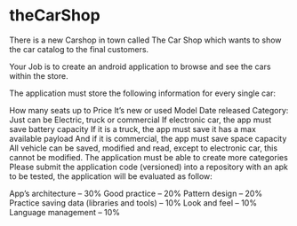 # theCarShop

There is a new Carshop in town called The Car Shop which wants to show the car catalog to the final customers.

Your Job is to create an android application to browse and see the cars within the store.

The application must store the following information for every single car:

How many seats up to
Price
It’s new or used
Model
Date released
Category:
Just can be Electric, truck or commercial
If electronic car, the app must save battery capacity
If it is a truck, the app must save it has a max available payload
And if it is commercial, the app must save space capacity
All vehicle can be saved, modified and read, except to electronic car, this cannot be modified.
The application must be able to create more categories
Please submit the application code (versioned) into a repository with an apk to be tested, the application will be evaluated as follow:

App’s architecture – 30%
Good practice – 20%
Pattern design – 20%
Practice saving data (libraries and tools) – 10%
Look and feel – 10%
Language management – 10%
